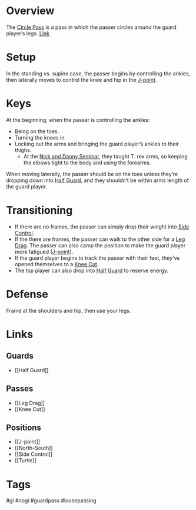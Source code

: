 # Overview
The <u>Circle Pass</u> is a pass in which the passer circles around the guard player’s legs. [Link](https://www.youtube.com/watch?v=VnieVr0cVnY)
# Setup
In the standing vs. supine case, the passer begins by controlling the ankles, then laterally moves to control the knee and hip in the [J-point](obsidian://open?vault=Obsidian-BJJ-Notes&file=Positions%2FJ-point).
# Keys
At the beginning, when the passer is controlling the ankles:
- Being on the toes.
- Turning the knees in.
- Locking out the arms and bringing the guard player’s ankles to their thighs.
	- At the [Nick and Danny Seminar](obsidian://open?vault=Obsidian-BJJ-Notes&file=Seminars%2FNick%20and%20Danny's%20Seminar%20(4-30%20-%205-3-2024)), they taught T. rex arms, so keeping the elbows tight to the body and using the forearms.

When moving laterally, the passer should be on the toes unless they’re dropping down into [Half Guard](obsidian://open?vault=Obsidian-BJJ-Notes&file=Guards%2FHalf%20Guard), and they shouldn’t be within arms length of the guard player.
# Transitioning
- If there are no frames, the passer can simply drop their weight into [Side Control](obsidian://open?vault=Obsidian-BJJ-Notes&file=Positions%2FSide%20Control).
- If the there are frames, the passer can walk to the other side for a [Leg Drag](obsidian://open?vault=Obsidian-BJJ-Notes&file=Guard%20Passes%2FLeg%20Drag). The passer can also camp the position to make the guard player more fatigued ([J-point](obsidian://open?vault=Obsidian-BJJ-Notes&file=Positions%2FJ-point)).
- If the guard player begins to track the passer with their feet, they’ve opened themselves to a [Knee Cut](obsidian://open?vault=Obsidian-BJJ-Notes&file=Guard%20Passes%2FKnee%20Cut).
- The top player can also drop into [Half Guard](obsidian://open?vault=Obsidian-BJJ-Notes&file=Guards%2FHalf%20Guard) to reserve energy.
# Defense
Frame at the shoulders and hip, then use your legs.
# Links
## Guards
- [[Half Guard]]
## Passes
- [[Leg Drag]]
- [[Knee Cut]]
## Positions
- [[J-point]]
- [[North-South]]
- [[Side Control]]
- [[Turtle]]
# Tags
#gi #nogi #guardpass #loosepassing